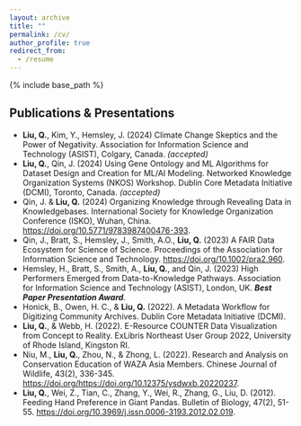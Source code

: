 ```yaml
---
layout: archive
title: ""
permalink: /cv/
author_profile: true
redirect_from:
  - /resume
---
```


{% include base_path %}

Publications & Presentations
------
* **Liu, Q.**, Kim, Y., Hemsley, J. (2024) Climate Change Skeptics and the Power of Negativity. Association for Information Science and Technology (ASIST), Colgary, Canada. *(accepted)*
* **Liu, Q.**, Qin, J. (2024) Using Gene Ontology and ML Algorithms for Dataset Design and Creation for ML/AI Modeling. Networked Knowledge Organization Systems (NKOS) Workshop. Dublin Core Metadata Initiative (DCMI), Toronto, Canada. *(accepted)*
* Qin, J. & **Liu, Q.** (2024) Organizing Knowledge through Revealing Data in Knowledgebases. International Society for Knowledge Organization Conference (ISKO), Wuhan, China. <a href="https://doi.org/10.5771/9783987400476-393">https://doi.org/10.5771/9783987400476-393</a>.
* Qin, J., Bratt, S., Hemsley, J., Smith, A.O., **Liu, Q.** (2023) A FAIR Data Ecosystem for Science of Science. Proceedings of the Association for Information Science and Technology. <a href="https://doi.org/10.1002/pra2.960">https://doi.org/10.1002/pra2.960</a>.
* Hemsley, H., Bratt, S., Smith, A., **Liu, Q.**, and Qin, J. (2023) High Performers Emerged from Data-to-Knowledge Pathways. Association for Information Science and Technology (ASIST), London, UK. ***Best Paper Presentation Award***.
* Honick, B., Owen, H. C., & **Liu, Q.** (2022). A Metadata Workflow for Digitizing Community Archives. Dublin Core Metadata Initiative (DCMI).
* **Liu, Q.**, & Webb, H. (2022). E-Resource COUNTER Data Visualization from Concept to Reality. ExLibris Northeast User Group 2022, University of Rhode Island, Kingston RI.
* Niu, M., **Liu, Q.**, Zhou, N., & Zhong, L. (2022). Research and Analysis on Conservation Education of WAZA Asia Members. Chinese Journal of Wildlife, 43(2), 336-345. <a href="https://doi.org/https://doi.org/10.12375/ysdwxb.2022023">https://doi.org/https://doi.org/10.12375/ysdwxb.20220237</a>.
* **Liu, Q.**, Wei, Z., Tian, C., Zhang, Y., Wei, R., Zhang, G., Liu, D. (2012). Feeding Hand Preference in Giant Pandas. Bulletin of Biology, 47(2), 51-55. <a href="https://doi.org/10.3969/j.issn.0006-3193.2012.02.019">https://doi.org/10.3969/j.issn.0006-3193.2012.02.019</a>.  
